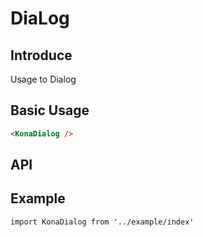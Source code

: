 # DiaLog

## Introduce

Usage to Dialog

## Basic Usage

```html
<KonaDialog />
```

## API


## Example

```vue
import KonaDialog from '../example/index'
```
